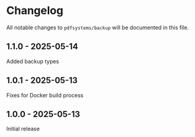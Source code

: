 # Changelog

All notable changes to `pdfsystems/backup` will be documented in this file.

## 1.1.0 - 2025-05-14

Added backup types

## 1.0.1 - 2025-05-13

Fixes for Docker build process

## 1.0.0 - 2025-05-13

Initial release
